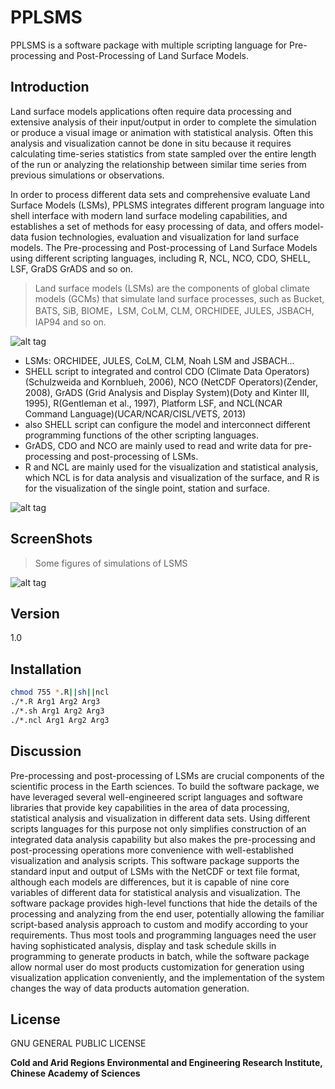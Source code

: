 PPLSMS
=====
PPLSMS is a software package with multiple scripting language for Pre-processing and Post-Processing of Land Surface Models.

Introduction
----
Land surface models applications often require data processing and extensive analysis of their input/output in order to complete the simulation or produce a visual image or animation with statistical analysis. Often this analysis and visualization cannot be done in situ because it requires calculating time-series statistics from state sampled over the entire length of the run or analyzing the relationship between similar time series from previous simulations or observations. 

In order to process different data sets and comprehensive evaluate Land Surface Models (LSMs), PPLSMS integrates different program language into shell interface with modern land surface modeling capabilities, and establishes a set of methods for easy processing of data, and offers model-data fusion technologies, evaluation and visualization for land surface models. The Pre-processing and Post-processing of Land Surface Models using different scripting languages, including R, NCL, NCO, CDO, SHELL, LSF, GraDS GrADS and so on.

> Land surface models (LSMs) are the components of global climate models (GCMs) that simulate land surface processes, such as Bucket, BATS, SiB, BIOME，LSM, CoLM, CLM, ORCHIDEE, JULES, JSBACH, IAP94 and so on. 

![alt tag](https://raw.github.com/iffylaw/PPLSMS/master/Img/Figure1.png "The flow diagram of PPLSMS")

  - LSMs: ORCHIDEE, JULES, CoLM, CLM, Noah LSM and JSBACH... 
  - SHELL script to integrated and control CDO (Climate Data Operators)(Schulzweida and Kornblueh, 2006), NCO (NetCDF Operators)(Zender, 2008), GrADS (Grid Analysis and Display System)(Doty and Kinter III, 1995), R(Gentleman et al., 1997), Platform LSF, and NCL(NCAR Command Language)(UCAR/NCAR/CISL/VETS, 2013)
  - also SHELL script can configure the model and interconnect different programming functions of the other scripting languages. 
  - GrADS, CDO and NCO are mainly used to read and write data for pre-processing and post-processing of LSMs. 
  - R and NCL are mainly used for the visualization and statistical analysis, which NCL is for data analysis and visualization of the surface, and R is for the visualization of the single point, station and surface.

![alt tag](https://raw.github.com/iffylaw/PPLSMS/master/Img/Figure2.png "The architecture of PPLSMS based on scripting languages")

ScreenShots
----
> Some figures of simulations of LSMS

![alt tag](https://raw.github.com/iffylaw/PPLSMS/master/Img/china-4plot-2004-01.gif "China FSH Jan 2004")

Version
----

1.0

Installation
--------------

```sh
chmod 755 *.R||sh||ncl
./*.R Arg1 Arg2 Arg3
./*.sh Arg1 Arg2 Arg3
./*.ncl Arg1 Arg2 Arg3
```

Discussion
----
Pre-processing and post-processing of LSMs are crucial components of the scientific process in the Earth sciences. To build the software package, we have leveraged several well-engineered script languages and software libraries that provide key capabilities in the area of data processing, statistical analysis and visualization in different data sets. Using different scripts languages for this purpose not only simplifies construction of an integrated data analysis capability but also makes the pre-processing and post-processing operations more convenience with well-established visualization and analysis scripts. This software package supports the standard input and output of LSMs with the NetCDF or text file format, although each models are differences, but it is capable of nine core variables of different data for statistical analysis and visualization. The software package provides high-level functions that hide the details of the processing and analyzing from the end user, potentially allowing the familiar script-based analysis approach to custom and modify according to your requirements. Thus most tools and programming languages need the user having sophisticated analysis, display and task schedule skills in programming to generate products in batch, while the software package allow normal user do most products customization for generation using visualization application conveniently, and the implementation of the system changes the way of data products automation generation. 

License
----

GNU GENERAL PUBLIC LICENSE


**Cold and Arid Regions Environmental and Engineering
Research Institute, Chinese Academy of Sciences**

[CAREERI, CAS]:http://www.careeri.cas.cn
